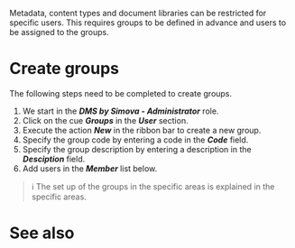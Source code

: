 

Metadata, content types and document libraries can be restricted for specific users. This requires groups to be defined in advance and users to be assigned to the groups.

# Create groups
The following steps need to be completed to create groups.

1. We start in the _**DMS by Simova - Administrator**_ role.
2. Click on the cue _**Groups**_ in the _**User**_ section.
3. Execute the action _**New**_ in the ribbon bar to create a new group.
4. Specify the group code by entering a code in the _**Code**_ field.
5. Specify the group description by entering a description in the _**Desciption**_ field.
6. Add users in the _**Member**_ list below.

> :information_source: The set up of the groups in the specific areas is explained in the specific areas.

# See also